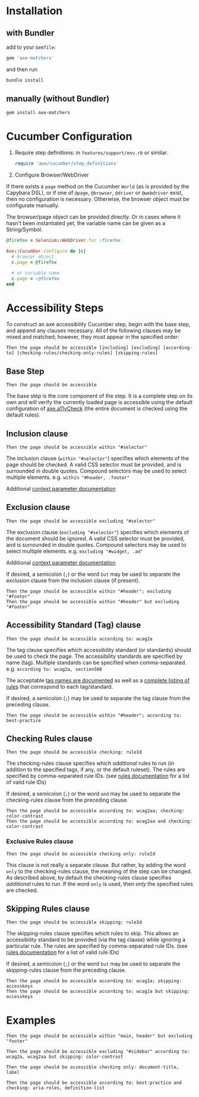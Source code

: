 # Installation

## with Bundler

add to your `Gemfile`:

``` ruby
gem 'axe-matchers'
```

and then run

``` sh
bundle install
```

## manually (without Bundler)

``` sh
gem install axe-matchers
```

# Cucumber Configuration

1. Require step definitions: in `features/support/env.rb` or similar.

    ``` ruby
    require 'axe/cucumber/step_definitions'
    ```

2. Configure Browser/WebDriver

If there exists a `page` method on the Cucumber `World` (as is provided by the Capybara DSL), or if one of `@page`, `@browser`, `@driver` or `@webdriver` exist, then no configuration is necessary.  Otherwise, the browser object must be configurate manually.

The browser/page object can be provided directly. Or in cases where it hasn't been instantiated yet, the variable name can be given as a String/Symbol.

``` ruby
@firefox = Selenium::WebDriver.for :firefox

Axe::Cucumber.configure do |c|
  # browser object
  c.page = @firefox

  # or variable name
  c.page = :@firefox
end
```

# Accessibility Steps

To construct an axe accessibility Cucumber step, begin with the base step, and append any clauses necessary. All of the following clauses may be mixed and matched; however, they must appear in the specified order:

`Then the page should be accessible [including] [excluding] [according-to] [checking-rules/checking-only-rules] [skipping-rules]`

## Base Step

``` gherkin
Then the page should be accessible
```

The base step is the core component of the step. It is a complete step on its own and will verify the currently loaded page is accessible using the default configuration of [axe.a11yCheck](https://github.com/dequelabs/axe-core/blob/master/doc/API.md#api-name-axea11ycheck) (the entire document is checked using the default rules).

## Inclusion clause

``` gherkin
Then the page should be accessible within "#selector"
```

The inclusion clause (`within "#selector"`) specifies which elements of the page should be checked. A valid CSS selector must be provided, and is surrounded in double quotes. Compound selectors may be used to select multiple elements. e.g. `within "#header, .footer"`

Additional [context parameter documentation](https://github.com/dequelabs/axe-core/blob/master/doc/API.md#a-context-parameter)

## Exclusion clause

``` gherkin
Then the page should be accessible excluding "#selector"
```

The exclusion clause (`excluding "#selector"`) specifies which elements of the document should be ignored. A valid CSS selector must be provided, and is surrounded in double quotes. Compound selectors may be used to select multiple elements. e.g. `excluding "#widget, .ad"`

Additional [context parameter documentation](https://github.com/dequelabs/axe-core/blob/master/doc/API.md#a-context-parameter)

If desired, a semicolon (`;`) or the word `but` may be used to separate the exclusion clause from the inclusion clause (if present).

``` gherkin
Then the page should be accessible within "#header"; excluding "#footer"
Then the page should be accessible within "#header" but excluding "#footer"
```

## Accessibility Standard (Tag) clause

``` gherkin
Then the page should be accessible according to: wcag2a
```

The tag clause specifies which accessibility standard (or standards) should be used to check the page. The accessibility standards are specified by name (tag). Multiple standards can be specified when comma-separated. e.g. `according to: wcag2a, section508`

The acceptable [tag names are documented](https://github.com/dequelabs/axe-core/blob/master/doc/API.md#b-options-parameter) as well as a [complete listing of rules](https://github.com/dequelabs/axe-core/blob/master/doc/rule-descriptions.md) that correspond to each tag/standard.

If desired, a semicolon (`;`) may be used to separate the tag clause from the preceding clause.

``` gherkin
Then the page should be accessible within "#header"; according to: best-practice
```

## Checking Rules clause

``` gherkin
Then the page should be accessible checking: ruleId
```

The checking-rules clause specifies which *additional* rules to run (in addition to the specified tags, if any, or the default ruleset). The rules are specified by comma-separated rule IDs. (see [rules documentation](https://github.com/dequelabs/axe-core/blob/master/doc/rule-descriptions.md) for a list of valid rule IDs)

If desired, a semicolon (`;`) or the word `and` may be used to separate the checking-rules clause from the preceding clause.

``` gherkin
Then the page should be accessible according to: wcag2aa; checking: color-contrast
Then the page should be accessible according to: wcag2aa and checking: color-contrast
```

### Exclusive Rules clause

``` gherkin
Then the page should be accessible checking only: ruleId
```

This clause is not really a separate clause. But rather, by adding the word `only` to the checking-rules clause, the meaning of the step can be changed. As described above, by default the checking-rules clause specifies *additional* rules to run. If the word `only` is used, then *only* the specified rules are checked.

## Skipping Rules clause

``` gherkin
Then the page should be accessible skipping: ruleId
```

The skipping-rules clause specifies which rules to skip. This allows an accessibility standard to be provided (via the tag clause) while ignoring a particular rule. The rules are specified by comma-separated rule IDs. (see [rules documentation](https://github.com/dequelabs/axe-core/blob/master/doc/rule-descriptions.md) for a list of valid rule IDs)

If desired, a semicolon (`;`) or the word `but` may be used to separate the skipping-rules clause from the preceding clause.

``` gherkin
Then the page should be accessible according to: wcag2a; skipping: accesskeys
Then the page should be accessible according to: wcag2a but skipping: accesskeys
```

# Examples

``` gherkin
Then the page should be accessible within "main, header" but excluding "footer"

Then the page should be accessible excluding "#sidebar" according to: wcag2a, wcag2aa but skipping: color-contrast

Then the page should be accessible checking only: document-title, label

Then the page should be accessible according to: best-practice and checking: aria-roles, definition-list
```
